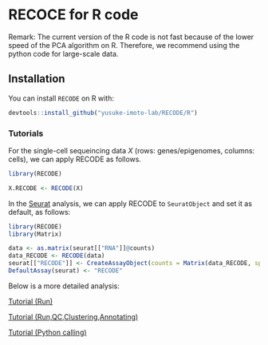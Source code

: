 # RECOCE for R code

Remark: The current version of the R code is not fast because of the lower speed of the PCA algorithm on R. Therefore, we recommend using the python code for large-scale data.

## Installation

You can install `RECODE` on R with:

``` r
devtools::install_github("yusuke-imoto-lab/RECODE/R")
```


### Tutorials
For the single-cell sequeincing data *X* (rows: genes/epigenomes, columns: cells), we can apply RECODE as follows. 


``` r
library(RECODE)

X.RECODE <- RECODE(X)
```

In the [Seurat](https://satijalab.org/seurat/) analysis, we can apply RECODE to `SeuratObject`  and set it as default, as follows:

``` r
library(RECODE)
library(Matrix)

data <- as.matrix(seurat[["RNA"]]@counts)
data_RECODE <- RECODE(data)
seurat[["RECODE"]] <- CreateAssayObject(counts = Matrix(data_RECODE, sparse = TRUE))
DefaultAssay(seurat) <- "RECODE"
```

Below is a more detailed analysis:

[Tutorial (Run)](https://yusukeimoto.github.io/images/RECODE_R_Tutorials/Run_RECODE_on_R_tutorial.html)

[Tutorial (Run,QC,Clustering,Annotating)](https://yusukeimoto.github.io/images/RECODE_R_Tutorials/Run_RECODE_on_R_example.html)

[Tutorial (Python calling)](https://yusukeimoto.github.io/images/RECODE_R_Tutorials/Run_RECODE_on_R_tutorial3_reticulate.html)